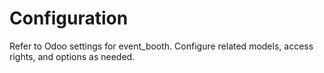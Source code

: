 # Configuration

Refer to Odoo settings for event_booth. Configure related models, access rights, and options as needed.
